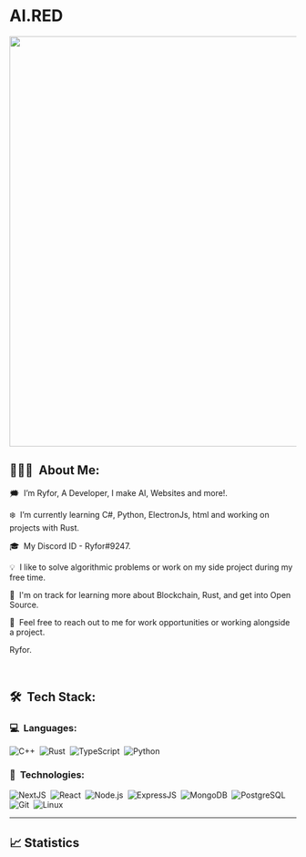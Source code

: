 # AI.RED
<p align="center">
	<img src="https://w0.peakpx.com/wallpaper/292/522/HD-wallpaper-landscape-lines-3d-abstract-art-black-curves-dark-minimal-soft.jpg" height="720" width="1920"> 
</p>


## 👨🏻‍💻 &nbsp;About Me:

<p>🗯️ &nbsp;I’m Ryfor, A Developer, I make AI, Websites and more!.</p>
<p>❄️ &nbsp;I’m currently learning C#, Python, ElectronJs, html and working on projects with Rust.</p>
<p>🎓 &nbsp;My Discord ID - Ryfor#9247</a>.</p>
<p>💡 &nbsp;I like to solve algorithmic problems or work on my side project during my free time.</p>
<p>🌱 &nbsp;I'm on track for learning more about Blockchain, Rust, and get into Open Source.</p>
<p>💬 &nbsp;Feel free to reach out to me for work opportunities or working alongside a project.</p>

Ryfor.</p>

<br />

## 🛠 &nbsp;Tech Stack:

### 💻 &nbsp;Languages:

![C++](https://img.shields.io/badge/-C++-05122A?style=flat&logo=C%2B%2B&logoColor=00599C)&nbsp;
![Rust](https://img.shields.io/badge/-Rust-05122A?style=flat&logo=rust)&nbsp;
![TypeScript](https://img.shields.io/badge/-TypeScript-05122A?style=flat&logo=typescript)&nbsp;
![Python](https://img.shields.io/badge/-Python-05122A?style=flat&logo=python)&nbsp;

### 🚀 &nbsp;Technologies:

![NextJS](https://img.shields.io/badge/-NextJS-05122A?style=flat&logo=next.js)&nbsp;
![React](https://img.shields.io/badge/-React-05122A?style=flat&logo=react)&nbsp;
![Node.js](https://img.shields.io/badge/-Node.js-05122A?style=flat&logo=node.js)&nbsp;
![ExpressJS](https://img.shields.io/badge/-ExpressJS-05122A?style=flat&logo=express)&nbsp;
![MongoDB](https://img.shields.io/badge/-MongoDB-05122A?style=flat&logo=mongodb)&nbsp;
![PostgreSQL](https://img.shields.io/badge/-PostgreSQL-05122A?style=flat&logo=postgresql)&nbsp;
![Git](https://img.shields.io/badge/-Git-05122A?style=flat&logo=git)&nbsp;
![Linux](https://img.shields.io/badge/-Linux-05122A?style=flat&logo=linux)&nbsp;

<hr />

## 📈 Statistics



